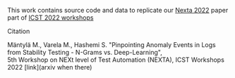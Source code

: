 This work contains source code and data to replicate our 
[Nexta 2022](https://icst2022.vrain.upv.es/home/nexta-2022)
paper part of [ICST 2022 workshops](https://icst2022.vrain.upv.es/)



Citation

Mäntylä M., Varela M., Hashemi S. "Pinpointing Anomaly Events in Logs from Stability Testing  - N-Grams vs. Deep-Learning",  
5th Workshop on NEXt level of Test Automation (NEXTA), ICST Workshops 2022
[link](arxiv when there)
